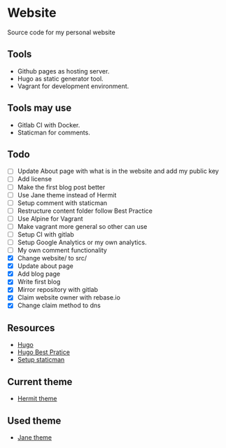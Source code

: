 # Website
Source code for my personal website

## Tools
* Github pages as hosting server.
* Hugo as static generator tool.
* Vagrant for development environment.

## Tools may use
* Gitlab CI with Docker.
* Staticman for comments.

## Todo
- [ ] Update About page with what is in the website and add my public key
- [ ] Add license
- [ ] Make the first blog post better
- [ ] Use Jane theme instead of Hermit
- [ ] Setup comment with staticman
- [ ] Restructure content folder follow Best Practice
- [ ] Use Alpine for Vagrant
- [ ] Make vagrant more general so other can use
- [ ] Setup CI with gitlab
- [ ] Setup Google Analytics or my own analytics.
- [ ] My own comment functionality
- [x] Change website/ to src/
- [x] Update about page
- [x] Add blog page
- [x] Write first blog
- [x] Mirror repository with gitlab
- [x] Claim website owner with rebase.io
- [x] Change claim method to dns

## Resources
- [Hugo](https://gohugo.io)
- [Hugo Best Pratice](https://github.com/spech66/hugo-best-practices)
- [Setup staticman](https://networkhobo.com/2017/12/30/hugo-staticman-nested-replies-and-e-mail-notifications/)

## Current theme
- [Hermit theme](https://github.com/Track3/hermit)

## Used theme
- [Jane theme](https://github.com/xianmin/hugo-theme-jane)
